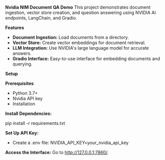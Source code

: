 **Nvidia NIM Document QA Demo**
This project demonstrates document ingestion, vector store creation, and question answering using NVIDIA AI endpoints, LangChain, and Gradio.

**Features**

- **Document Ingestion:** Load documents from a directory.
- **Vector Store:** Create vector embeddings for document retrieval.
- **LLM Integration:** Use NVIDIA's large language model for accurate answers.
- **Gradio Interface:** Easy-to-use interface for embedding documents and querying.

**Setup**

**Prerequisites**
- Python 3.7+
- Nvidia API key
- Installation

**Install Dependencies:**

pip install -r requirements.txt

**Set Up API Key:**
- Create a .env file:
NVIDIA_API_KEY=your_nvidia_api_key

**Access the Interface:**
Go to http://127.0.0.1:7860/.
